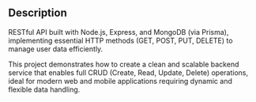 ## Description
RESTful API built with Node.js, Express, and MongoDB (via Prisma), implementing essential HTTP methods (GET, POST, PUT, DELETE) to manage user data efficiently.

This project demonstrates how to create a clean and scalable backend service that enables full CRUD (Create, Read, Update, Delete) operations, ideal for modern web and mobile applications requiring dynamic and flexible data handling.
